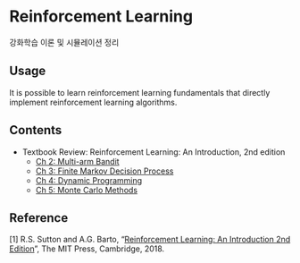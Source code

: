 # Reinforcement Learning
강화학습 이론 및 시뮬레이션 정리

## Usage
It is possible to learn reinforcement learning fundamentals that directly implement reinforcement learning algorithms.

## Contents
- Textbook Review: Reinforcement Learning: An Introduction, 2nd edition
    - [Ch 2: Multi-arm Bandit](https://github.com/TitusChoi/Reinforcement_Learning/blob/master/Textbook(Reinforcement_Learning_An_Introduction)_Review/Ch2_Multi-arm_Bandit_WJ.pdf)
    - [Ch 3: Finite Markov Decision Process](https://github.com/TitusChoi/Reinforcement_Learning/blob/master/Textbook(Reinforcement_Learning_An_Introduction)_Review/Ch3_Finite_Markov_Decision_Process_DD.pdf)
    - [Ch 4: Dynamic Programming](https://github.com/TitusChoi/Reinforcement_Learning/blob/master/Textbook(Reinforcement_Learning_An_Introduction)_Review/Ch4_Dynamic_Programming_SW.pdf)
    - [Ch 5: Monte Carlo Methods](https://github.com/TitusChoi/Reinforcement_Learning/blob/master/Textbook(Reinforcement_Learning_An_Introduction)_Review/Ch5_Monte_Carlo_Methods_YG.pdf)

## Reference
[1] R.S. Sutton and A.G. Barto, “[Reinforcement Learning: An Introduction 2nd Edition](https://web.stanford.edu/class/psych209/Readings/SuttonBartoIPRLBook2ndEd.pdf)”, The MIT Press, Cambridge, 2018.
